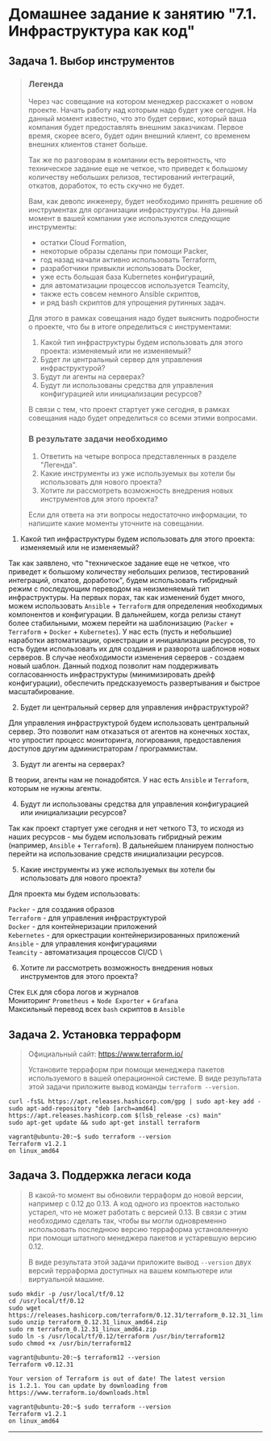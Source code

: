 # Домашнее задание к занятию "7.1. Инфраструктура как код"

## Задача 1. Выбор инструментов

>### Легенда
>
>Через час совещание на котором менеджер расскажет о новом проекте. Начать работу над которым надо
>будет уже сегодня.
>На данный момент известно, что это будет сервис, который ваша компания будет предоставлять внешним заказчикам.
>Первое время, скорее всего, будет один внешний клиент, со временем внешних клиентов станет больше.
>
>Так же по разговорам в компании есть вероятность, что техническое задание еще не четкое, что приведет к большому
>количеству небольших релизов, тестирований интеграций, откатов, доработок, то есть скучно не будет.  
>
>Вам, как девопс инженеру, будет необходимо принять решение об инструментах для организации инфраструктуры.
>На данный момент в вашей компании уже используются следующие инструменты:
>
>- остатки Сloud Formation,
>- некоторые образы сделаны при помощи Packer,
>- год назад начали активно использовать Terraform,
>- разработчики привыкли использовать Docker,
>- уже есть большая база Kubernetes конфигураций,
>- для автоматизации процессов используется Teamcity,
>- также есть совсем немного Ansible скриптов,
>- и ряд bash скриптов для упрощения рутинных задач.  
>
>Для этого в рамках совещания надо будет выяснить подробности о проекте, что бы в итоге определиться с инструментами:
>
>1. Какой тип инфраструктуры будем использовать для этого проекта: изменяемый или не изменяемый?
>2. Будет ли центральный сервер для управления инфраструктурой?
>3. Будут ли агенты на серверах?
>4. Будут ли использованы средства для управления конфигурацией или инициализации ресурсов?
>
>В связи с тем, что проект стартует уже сегодня, в рамках совещания надо будет определиться со всеми этими вопросами.
>
>### В результате задачи необходимо
>
>1. Ответить на четыре вопроса представленных в разделе "Легенда".
>2. Какие инструменты из уже используемых вы хотели бы использовать для нового проекта?
>3. Хотите ли рассмотреть возможность внедрения новых инструментов для этого проекта?
>
>Если для ответа на эти вопросы недостаточно информации, то напишите какие моменты уточните на совещании.

1) Какой тип инфраструктуры будем использовать для этого проекта: изменяемый или не изменяемый?

Так как заявлено, что "техническое задание еще не четкое, что приведет к большому
количеству небольших релизов, тестирований интеграций, откатов, доработок", будем использовать гибридный режим с последующим переводом на неизменяемый тип инфраструктуры. На первых порах, так как изменений будет много, можем использовать `Ansible` + `Terraform` для определения необходимых компонентов и конфигурации. В дальнейшем, когда релизы станут более стабильными, можем перейти на шаблонизацию (`Packer` + `Terraform` + `Docker` + `Kubernetes`). У нас есть (пусть и небольшие) наработки автоматизации, оркестрации и инициализации ресурсов, то есть будем использовать их для создания и разворота шаблонов новых серверов. В случае необходимости изменения серверов - создаем новый шаблон. Данный подход позволит нам поддерживать согласованность инфраструктуры (минимизировать дрейф конфигурации), обеспечить предсказуемость развертывания и быстрое масштабирование.

2) Будет ли центральный сервер для управления инфраструктурой?

Для управления инфраструктурой будем использовать центральный сервер. Это позволит нам отказаться от агентов на конечных хостах, что упростит процесс мониторинга, логирования, предоставления доступов другим администраторам / программистам.

3) Будут ли агенты на серверах?

В теории, агенты нам не понадобятся. У нас есть `Ansible` и `Terraform`, которым не нужны агенты.

4) Будут ли использованы средства для управления конфигурацией или инициализации ресурсов?

Так как проект стартует уже сегодня и нет четкого ТЗ, то исходя из наших ресурсов - мы будем использовать гибридный режим (например, `Ansible` + `Terraform`). В дальнейшем планируем полностью перейти на использование средств инициализации ресурсов.

5) Какие инструменты из уже используемых вы хотели бы использовать для нового проекта?

Для проекта мы будем использовать:

`Packer` - для создания образов \
`Terraform` - для управления инфраструктурой \
`Docker` - для контейнеризации приложений \
`Kebernetes` - для оркестрации контейнеризированных приложений \
`Ansible` - для управления конфигурациями \
`Teamcity` - автоматизация процессов CI/CD \

6) Хотите ли рассмотреть возможность внедрения новых инструментов для этого проекта?

Стек `ELK` для сбора логов и журналов \
Мониторинг `Prometheus` + `Node Exporter` + `Grafana` \
Максильный перевод всех `bash` скриптов в `Ansible`

## Задача 2. Установка терраформ

>Официальный сайт: <https://www.terraform.io/>
>
>Установите терраформ при помощи менеджера пакетов используемого в вашей операционной системе.
>В виде результата этой задачи приложите вывод команды `terraform --version`.

```shell
curl -fsSL https://apt.releases.hashicorp.com/gpg | sudo apt-key add -
sudo apt-add-repository "deb [arch=amd64] https://apt.releases.hashicorp.com $(lsb_release -cs) main"
sudo apt-get update && sudo apt-get install terraform
```

```console
vagrant@ubuntu-20:~$ sudo terraform --version
Terraform v1.2.1
on linux_amd64
```

## Задача 3. Поддержка легаси кода

>В какой-то момент вы обновили терраформ до новой версии, например с 0.12 до 0.13.
>А код одного из проектов настолько устарел, что не может работать с версией 0.13.
>В связи с этим необходимо сделать так, чтобы вы могли одновременно использовать последнюю версию терраформа установленную при помощи
>штатного менеджера пакетов и устаревшую версию 0.12.
>
>В виде результата этой задачи приложите вывод `--version` двух версий терраформа доступных на вашем компьютере
>или виртуальной машине.

```shell
sudo mkdir -p /usr/local/tf/0.12
cd /usr/local/tf/0.12
sudo wget https://releases.hashicorp.com/terraform/0.12.31/terraform_0.12.31_linux_amd64.zip
sudo unzip terraform_0.12.31_linux_amd64.zip
sudo rm terraform_0.12.31_linux_amd64.zip
sudo ln -s /usr/local/tf/0.12/terraform /usr/bin/terraform12
sudo chmod +x /usr/bin/terraform12
```

```console
vagrant@ubuntu-20:~$ terraform12 --version
Terraform v0.12.31

Your version of Terraform is out of date! The latest version
is 1.2.1. You can update by downloading from https://www.terraform.io/downloads.html

vagrant@ubuntu-20:~$ sudo terraform --version
Terraform v1.2.1
on linux_amd64
```

---
